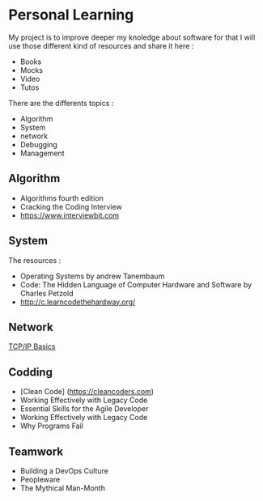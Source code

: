 # Personal Learning
My project is to improve deeper my knoledge about software for that I will use those different kind of resources and share it here :
* Books
* Mocks
* Video
* Tutos

There are the differents topics :
* Algorithm
* System
* network
* Debugging
* Management

## Algorithm
* Algorithms fourth edition
* Cracking the Coding Interview
* https://www.interviewbit.com

## System
The resources :
* Operating Systems by andrew Tanembaum
* Code: The Hidden Language of Computer Hardware and Software by Charles Petzold
* http://c.learncodethehardway.org/

## Network
[TCP/IP Basics](http://fr.slideshare.net/sanjoysanyal/tcpip-basics)

## Codding
* [Clean Code] (https://cleancoders.com)
* Working Effectively with Legacy Code
* Essential Skills for the Agile Developer
* Working Effectively with Legacy Code
* Why Programs Fail

## Teamwork
* Building a DevOps Culture
* Peopleware
* The Mythical Man-Month
